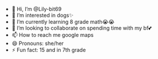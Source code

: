 - 👋 Hi, I’m @Lily-bit69
- 👀 I’m interested in dogs✨
- 🌱 I’m currently learning 8 grade math😭😭
- 💞️ I’m looking to collaborate on spending time with my bf💕
- 📫 How to reach me google maps
- 😄 Pronouns: she/her
- ⚡ Fun fact: 15 and in 7th grade

<!---
Lily-bit69/Lily-bit69 is a ✨ special ✨ repository because its `README.md` (this file) appears on your GitHub profile.
You can click the Preview link to take a look at your changes.
--->
